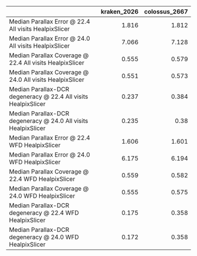 |                                                                |   kraken_2026 |   colossus_2667 |
|:---------------------------------------------------------------|--------------:|----------------:|
| Median Parallax Error @ 22.4 All visits HealpixSlicer          |         1.816 |           1.812 |
| Median Parallax Error @ 24.0 All visits HealpixSlicer          |         7.066 |           7.128 |
| Median Parallax Coverage @ 22.4 All visits HealpixSlicer       |         0.555 |           0.579 |
| Median Parallax Coverage @ 24.0 All visits HealpixSlicer       |         0.551 |           0.573 |
| Median Parallax-DCR degeneracy @ 22.4 All visits HealpixSlicer |         0.237 |           0.384 |
| Median Parallax-DCR degeneracy @ 24.0 All visits HealpixSlicer |         0.235 |           0.38  |
| Median Parallax Error @ 22.4 WFD HealpixSlicer                 |         1.606 |           1.601 |
| Median Parallax Error @ 24.0 WFD HealpixSlicer                 |         6.175 |           6.194 |
| Median Parallax Coverage @ 22.4 WFD HealpixSlicer              |         0.559 |           0.582 |
| Median Parallax Coverage @ 24.0 WFD HealpixSlicer              |         0.555 |           0.575 |
| Median Parallax-DCR degeneracy @ 22.4 WFD HealpixSlicer        |         0.175 |           0.358 |
| Median Parallax-DCR degeneracy @ 24.0 WFD HealpixSlicer        |         0.172 |           0.358 |
